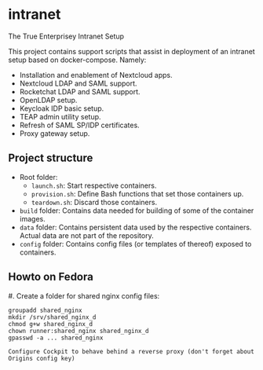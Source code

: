 # intranet
The True Enterprisey Intranet Setup

This project contains support scripts that assist in deployment of an intranet setup based on docker-compose.
Namely:

- Installation and enablement of Nextcloud apps.
- Nextcloud LDAP and SAML support.
- Rocketchat LDAP and SAML support.
- OpenLDAP setup.
- Keycloak IDP basic setup.
- TEAP admin utility setup.
- Refresh of SAML SP/IDP certificates.
- Proxy gateway setup.


## Project structure

- Root folder:
  - `launch.sh`: Start respective containers.
  - `provision.sh`: Define Bash functions that set those containers up.
  - `teardown.sh`: Discard those containers.
- `build` folder: Contains data needed for building of some of the container images.
- `data` folder: Contains persistent data used by the respective containers. Actual data are not part of the repository.
- `config` folder: Contains config files (or templates of thereof) exposed to containers.


## Howto on Fedora

#. Create a folder for shared nginx config files:
```
groupadd shared_nginx
mkdir /srv/shared_nginx_d
chmod g+w shared_nginx_d
chown runner:shared_nginx shared_nginx_d
gpasswd -a ... shared_nginx

Configure Cockpit to behave behind a reverse proxy (don't forget about Origins config key)

```
